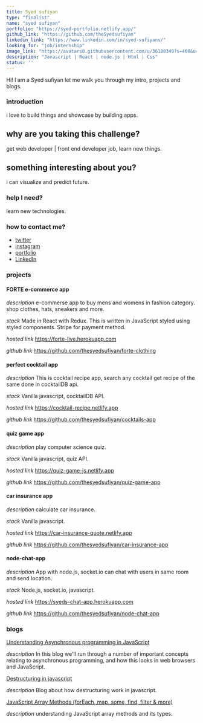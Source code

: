 ```yaml
---
title: Syed sufiyan
type: "finalist"
name: "syed sufiyan"
portfolio: "https://syed-portfolio.netlify.app/"
github_link: "https://github.com/theSyedsufiyan"
linkedin_link: "https://www.linkedin.com/in/syed-sufiyans/"
looking_for: "job/internship"
image_link: "https://avatars0.githubusercontent.com/u/36100349?s=460&u=522f57940e95f59417f7ac6c6d27c9a84a7ae6ae&v=4"
description: "Javascript | React | node.js | Html | Css"
status: ''
---
```


Hi! I am a Syed sufiyan let me walk you through my intro, projects and blogs.

### introduction

i love to build things and showcase by building apps.

## why are you taking this challenge?

get web developer | front end developer job, learn new things.

## something interesting about you?

i can visualize and predict future. 

### help I need?

learn new technologies.

### how to contact me?

- [twitter](https://twitter.com/thesyedsufiyan)
- [instagram](https://www.instagram.com/thesyedsufiyan/)
- [portfolio](https://syed-portfolio.netlify.app/)
- [LinkedIn](https://www.linkedin.com/in/syed-sufiyans/)

### projects

#### FORTE e-commerce app

_description_ e-commerse app to buy mens and womens in fashion category. shop clothes, hats, sneakers and more.

_stack_ Made in React with Redux. This is written in JavaScript styled using styled components. Stripe for payment method.

_hosted link_ https://forte-live.herokuapp.com

_github link_ https://github.com/thesyedsufiyan/forte-clothing

#### perfect cocktail app

_description_ This is cocktail recipe app, search any cocktail get recipe of the same
done in cocktailDB api.

_stack_ Vanilla javascript, cocktailDB API.

_hosted link_ https://cocktail-recipe.netlify.app

_github link_ https://github.com/thesyedsufiyan/cocktails-app

#### quiz game app

_description_ play computer science quiz.

_stack_ Vanilla javascript, quiz API.

_hosted link_ https://quiz-game-js.netlify.app

_github link_ https://github.com/thesyedsufiyan/quiz-game-app

#### car insurance app

_description_ calculate car insurance.

_stack_ Vanilla javascript.

_hosted link_ https://car-insurance-quote.netlify.app

_github link_ https://github.com/thesyedsufiyan/car-insurance-app

#### node-chat-app

_description_ App with node.js, socket.io
can chat with users in same room and send location.

_stack_ Node.js, socket.io, javascript.

_hosted link_ https://syeds-chat-app.herokuapp.com

_github link_ https://github.com/thesyedsufiyan/node-chat-app

### blogs

[Understanding Asynchronous programming in JavaScript](https://medium.com/@syedsufi1066/understanding-asynchronous-programming-in-javascript-c2553d7d07f2)

_description_ In this blog we'll run through a number of important concepts relating to asynchronous programming, and how this looks in web browsers and JavaScript.

[Destructuring in javascript](https://medium.com/@syedsufi1066/destructuring-in-javascript-8481c3b56ddc)

_description_ Blog about how destructuring work in javascript.

[JavaScript Array Methods (forEach, map, some, find, filter & more)](https://medium.com/@syedsufi1066/javascript-array-methods-foreach-map-some-find-filter-more-ff1e50ec3c50)

_description_ understanding JavaScript array methods and its types.

